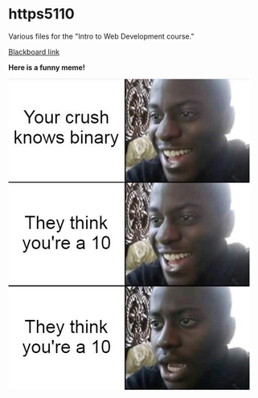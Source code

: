 # https5110
Various files for the "Intro to Web Development course."

[Blackboard link](https://learn.humber.ca/ultra/courses/_233702_1/outline)

**Here is a funny meme!**

![Funny meme](./meme1.png)
